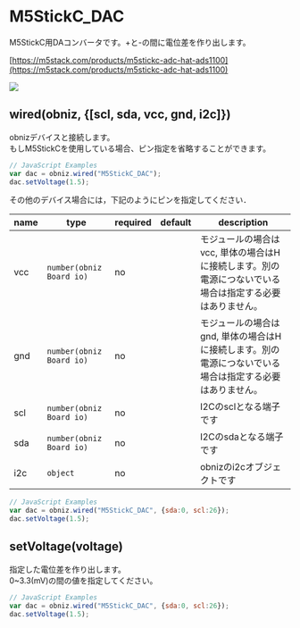 # M5StickC_DAC

M5StickC用DAコンバータです。+と-の間に電位差を作り出します。

[https://m5stack.com/products/m5stickc-adc-hat-ads1100](https://m5stack.com/products/m5stickc-adc-hat-ads1100)

![](./image.jpg)

## wired(obniz, {[scl, sda, vcc, gnd, i2c]})
obnizデバイスと接続します。  
もしM5StickCを使用している場合、ピン指定を省略することができます。


```javascript
// JavaScript Examples
var dac = obniz.wired("M5StickC_DAC");
dac.setVoltage(1.5);
```


その他のデバイス場合には，下記のようにピンを指定してください． 

| name | type                     | required | default | description                                             |
|------|--------------------------|----------|---------|---------------------------------------------------------|
| vcc  | `number(obniz Board io)` | no       | &nbsp;  | モジュールの場合はvcc, 単体の場合はHに接続します。別の電源につないでいる場合は指定する必要はありません。 |
| gnd  | `number(obniz Board io)` | no       | &nbsp;  | モジュールの場合はgnd, 単体の場合はHに接続します。別の電源につないでいる場合は指定する必要はありません。 |
| scl  | `number(obniz Board io)` | no       | &nbsp;  | I2Cのsclとなる端子です                                          |
| sda  | `number(obniz Board io)` | no       | &nbsp;  | I2Cのsdaとなる端子です                                          |
| i2c  | `object`                 | no       | &nbsp;  | obnizのi2cオブジェクトです                                       |

```javascript
// JavaScript Examples
var dac = obniz.wired("M5StickC_DAC", {sda:0, scl:26});
dac.setVoltage(1.5);
```

## setVoltage(voltage)
指定した電位差を作り出します。  
0~3.3(mV)の間の値を指定してください。  

```javascript
// JavaScript Examples
var dac = obniz.wired("M5StickC_DAC", {sda:0, scl:26});
dac.setVoltage(1.5);
```
